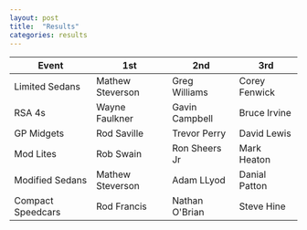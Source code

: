 ```yaml
---
layout: post
title:  "Results"
categories: results
---
```


| Event         | 1st           | 2nd   | 3rd     |
| ------------- |-------------  | ----- | ------- |
| Limited Sedans | Mathew Steverson | Greg Williams | Corey Fenwick |
| RSA 4s | Wayne Faulkner |Gavin Campbell | Bruce Irvine |
| GP Midgets | Rod Saville | Trevor Perry | David Lewis |
| Mod Lites | Rob Swain | Ron Sheers Jr | Mark Heaton |
| Modified Sedans | Mathew Steverson | Adam LLyod | Danial Patton |
| Compact Speedcars | Rod Francis | Nathan O'Brian | Steve Hine |